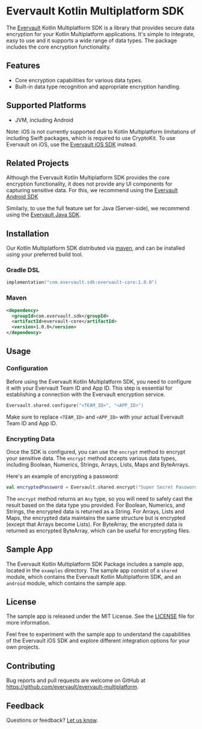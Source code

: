 # Evervault Kotlin Multiplatform SDK

The [Evervault](https://evervault.com/) Kotlin Multiplatform SDK is a library that provides secure data encryption for your Kotlin Multiplatform applications. It's simple to integrate, easy to use and it supports a wide range of data types. The package includes the core encryption functionality.

## Features
- Core encryption capabilities for various data types.
- Built-in data type recognition and appropriate encryption handling.

## Supported Platforms
- JVM, including Android

Note: iOS is not currently supported due to Kotlin Multiplatform limitations of including Swift packages, which is required to use CryptoKit. To use Evervault on iOS, use the [Evervault iOS SDK](https://github.com/evervault/evervault-ios) instead.

## Related Projects

Although the Evervault Kotlin Multiplatform SDK provides the core encryption functionality, it does not provide any UI components for capturing sensitive data. For this, we recommend using the [Evervault Android SDK]()

Similarly, to use the full feature set for Java (Server-side), we recommend using the [Evervault Java SDK](https://github.com/evervault/evervault-java).

## Installation

Our Kotlin Multiplatform SDK distributed via [maven](https://search.maven.org/artifact/com.evervault.sdk/lib), and can be installed using your preferred build tool.

### Gradle DSL

```kotlin
implementation("com.evervault.sdk:evervault-core:1.0.0")
```

### Maven

```xml
<dependency>
  <groupId>com.evervault.sdk</groupId>
  <artifactId>evervault-core</artifactId>
  <version>1.0.0</version>
</dependency>
```

## Usage

### Configuration

Before using the Evervault Kotlin Multiplatform SDK, you need to configure it with your Evervault Team ID and App ID. This step is essential for establishing a connection with the Evervault encryption service.

```kotlin
Evervault.shared.configure("<TEAM_ID>", "<APP_ID>")
```

Make sure to replace `<TEAM_ID>` and `<APP_ID>` with your actual Evervault Team ID and App ID.

### Encrypting Data

Once the SDK is configured, you can use the `encrypt` method to encrypt your sensitive data. The `encrypt` method accepts various data types, including Boolean, Numerics, Strings, Arrays, Lists, Maps and ByteArrays.

Here's an example of encrypting a password:

```kotlin
val encryptedPassword = Evervault.shared.encrypt("Super Secret Password")
```

The `encrypt` method returns an `Any` type, so you will need to safely cast the result based on the data type you provided. For Boolean, Numerics, and Strings, the encrypted data is returned as a String. For Arrays, Lists and Maps, the encrypted data maintains the same structure but is encrypted (except that Arrays become Lists). For ByteArray, the encrypted data is returned as encrypted ByteArray, which can be useful for encrypting files.

## Sample App

The Evervault Kotlin Multiplatform SDK Package includes a sample app, located in the `examples` directory. The sample app consist of a `shared` module, which contains the Evervault Kotlin Multiplatform SDK, and an `android` module, which contains the sample app.

## License

The sample app is released under the MIT License. See the [LICENSE](https://github.com/evervault/evervault-multiplatform/blob/main/LICENSE) file for more information.

Feel free to experiment with the sample app to understand the capabilities of the Evervault iOS SDK and explore different integration options for your own projects.

## Contributing

Bug reports and pull requests are welcome on GitHub at https://github.com/evervault/evervault-multiplatform.

## Feedback

Questions or feedback? [Let us know](mailto:support@evervault.com).

